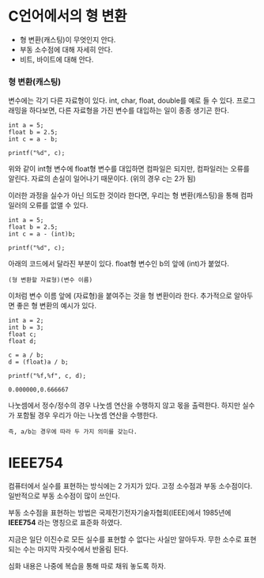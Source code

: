 # C언어에서의 형 변환

- 형 변환(캐스팅)이 무엇인지 안다.
- 부동 소수점에 대해 자세히 안다.
- 비트, 바이트에 대해 안다.

### 형 변환(캐스팅)

변수에는 각기 다른 자료형이 있다.
int, char, float, double를 예로 들 수 있다.
프로그래밍을 하다보면, 다른 자료형을 가진 변수를 대입하는 일이 종종 생기곤 한다.

    int a = 5;
    float b = 2.5;
    int c = a - b;

    printf("%d", c);

위와 같이 int형 변수에 float형 변수를 대입하면 컴파일은 되지만, 컴파일러는 오류를 알린다.
자료의 손실이 일어나기 때문이다. (위의 경우 c는 2가 됨)

이러한 과정을 실수가 아닌 의도한 것이라 한다면, 우리는 형 변환(캐스팅)을 통해 컴파일러의 오류를 없앨 수 있다.

    int a = 5;
    float b = 2.5;
    int c = a - (int)b;

    printf("%d", c);

아래의 코드에서 달라진 부분이 있다. float형 변수인 b의 앞에 (int)가 붙었다.

    (형 변환할 자료형)(변수 이름)

이처럼 변수 이름 앞에 (자료형)을 붙여주는 것을 형 변환이라 한다.
추가적으로 알아두면 좋은 형 변환의 예시가 있다.

    int a = 2;
    int b = 3;
    float c;
    float d;

    c = a / b;
    d = (float)a / b;

    printf("%f,%f", c, d);

    0.000000,0.666667

나눗셈에서 정수/정수의 경우 나눗셈 연산을 수행하지 않고 몫을 출력한다.
하지만 실수가 포함될 경우 우리가 아는 나눗셈 연산을 수행한다.

    즉, a/b는 경우에 따라 두 가지 의미를 갖는다.

# IEEE754

컴퓨터에서 실수를 표현하는 방식에는 2 가지가 있다.
고정 소수점과 부동 소수점이다.
일반적으로 부동 소수점이 많이 쓰인다.

부동 소수점을 표현하는 방법은 국제전기전자기술자협회(IEEE)에서 1985년에 **IEEE754** 라는 명칭으로 표준화 하였다.

지금은 일단 이진수로 모든 실수를 표현할 수 없다는 사실만 알아두자. 무한 소수로 표현되는 수는 마지막 자릿수에서 반올림 된다.

심화 내용은 나중에 복습을 통해 따로 채워 놓도록 하자.
